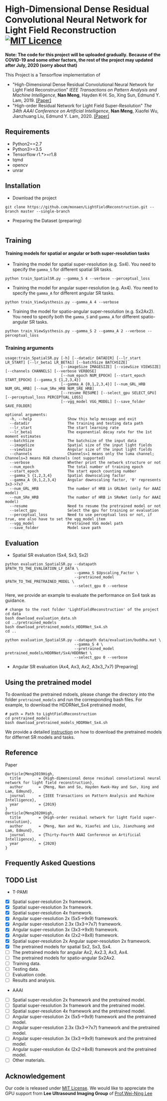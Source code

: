 # High-Dimensional Dense Residual Convolutional Neural Network for Light Field Reconstruction [![MIT Licence](https://badges.frapsoft.com/os/mit/mit.svg?v=103)](https://opensource.org/licenses/mit-license.php)

**Note: The code for this project will be uploaded gradually.**
**Because of the COVID-19 and some other factors, the rest of the project may updated after July, 2020 (sorry about that)**

This Project is a Tensorflow implementation of 
* "High-Dimensional Dense Residual Convolutional Neural Network for Light Field Reconstruction" *IEEE Transactions on Pattern Analysis and Machine Intelligence*, **Nan Meng**, Hayden K-H. So, Xing Sun, Edmund Y. Lam, 2019. [[Paper]](https://arxiv.org/pdf/1910.01426.pdf)
* "High-order Residual Network for Light Field Super-Resolution" *The 34th AAAI Conference on Artificial Intelligence*, **Nan Meng**, Xiaofei Wu, Jianzhuang Liu, Edmund Y. Lam, 2020. [[Paper]](https://arxiv.org/pdf/2003.13094.pdf)


## Requirements
* Python2==2.7
* Python3>=3.5
* Tensorflow r1.\*>=r1.8
* tqmd
* opencv
* unrar

## Installation
* Download the project
```commandline
git clone https://github.com/monaen/LightFieldReconstruction.git --branch master --single-branch
```

* Preparing the Dataset (preparing)
```commandline
```

## Training
#### Training models for spatial or angular or both super-resolution tasks
* Training the model for spatial super-resolution (e.g. Sx4). You need to specify the `gamma_S` for different spatial SR tasks.
```commandline
python train_SpatialSR.py --gamma_S 4 --verbose --perceptual_loss
```
* Training the model for angular super-resolution (e.g. Ax4). You need to specify the `gamma_A` for different angular SR tasks.
```commandline
python train_ViewSysthesis.py --gamma_A 4 --verbose
```
* Training the model for spatio-angular super-resolution (e.g. Sx2Ax2). You need to specify both the `gamma_S` and `gamma_A` for different spatio-angular SR tasks.
```commandline
python train_ViewSysthesis.py --gamma_S 2 --gamma_A 2 --verbose --perceptual_loss
```

### Training arguments
```commandline
usage:train_SpatialSR.py [-h] [--datadir DATADIR] [--lr_start LR_START] [--lr_beta1 LR_BETA1] [--batchSize BATCHSIZE]
                         [--imageSize IMAGESIZE] [--viewSize VIEWSIZE] [--channels CHANNELS] [--verbose VERBOSE]
                         [--num_epoch NUM_EPOCH] [--start_epoch START_EPOCH] [--gamma_S {1,2,3,4}]
                         [--gamma_A {0,1,2,3,4}] [--num_GRL_HRB NUM_GRL_HRB] [--num_SRe_HRB NUM_SRE_HRB]
                         [--resume RESUME] [--select_gpu SELECT_GPU] [--perceptual_loss PERCEPTUAL_LOSS]
                         [--vgg_model VGG_MODEL] [--save_folder SAVE_FOLDER]

optional arguments:
  -h, --help                Show this help message and exit
  --datadir                 The training and testing data path
  --lr_start                The start learning rate
  --lr_beta1                The exponential decay rate for the 1st moment estimates
  --batchSize               The batchsize of the input data
  --imageSize               Spatial size of the input light fields
  --viewSize                Angular size of the input light fields
  --channels                Channels=1 means only the luma channel; Channels=3 means RGB channels (not supported)
  --verbose                 Whether print the network structure or not
  --num_epoch               The total number of training epoch
  --start_epoch             The start epoch counting number
  --gamma_S {1,2,3,4}       Spatial downscaling factor
  --gamma_A {0,1,2,3,4}     Angular downscaling factor, '0' represents 3x3->7x7
  --num_GRL_HRB             The number of HRB in GRLNet (only for AAAI model)
  --num_SRe_HRB             The number of HRB in SReNet (only for AAAI model)
  --resume                  Need to resume the pretrained model or not
  --select_gpu              Select the gpu for training or evaluation
  --perceptual_loss         Need to use perceptual loss or not, if true, one also have to set the vgg_model item
  --vgg_model               Pretrained VGG model path
  --save_folder             Model save path
```

## Evaluation
* Spatial SR evaluation (Sx4, Sx3, Sx2)
```commandline
python evaluation_SpatialSR.py --datapath $PATH_TO_THE_EVALUATION_LF_DATA \
                               --gamma_S $Upscaling_Factor \
                               --pretrained_model $PATH_TO_THE_PRETRAINED_MODEL \
                               --select_gpu 0 --verbose
```
Here, we provide an example to evaluate the performance on Sx4 task as guidance. 
```commandline
# change to the root folder 'LightFieldReconstruction' of the project
cd data
bash download_evaluation_data.sh
cd ../pretrained_models
bash download_pretrained_models_HDDRNet_Sx4.sh
cd ..

python evaluation_SpatialSR.py --datapath data/evaluation/buddha.mat \
                               --gamma_S 4 \
                               --pretrained_model pretrained_models/HDDRNet/Sx4/HDDRNet \
                               --select_gpu 0 --verbose
```
* Angular SR evaluation (Ax4, Ax3, Ax2, A3x3_7x7)  [Preparing]

## Using the pretrained model
To download the pretrained mdoels, please change the directory into the folder `pretrained_models` and run the corresponding bash files. For example, to download the HDDRNet_Sx4 pretrained model, 
```commandline
# path = Path to LightFieldReconstruction
cd pretrained_models
bash download_pretrained_models_HDDRNet_Sx4.sh
```
We provide a detailed [instruction](https://github.com/monaen/LightFieldReconstruction/tree/master/pretrained_models) on how to download the pretrained models for differnet SR models and tasks.

## Reference
Paper
```
@article{Meng2019High,
  title        = {High-dimensional dense residual convolutional neural network for light field reconstruction},
  author       = {Meng, Nan and So, Hayden Kwok-Hay and Sun, Xing and Lam, Edmund},
  journal      = {IEEE Transactions on Pattern Analysis and Machine Intelligence},
  year         = {2019}
}
@article{Meng2020High,
  title        = {High-order residual network for light field super-resolution},
  author       = {Meng, Nan and Wu, Xiaofei and Liu, Jianzhuang and Lam, Edmund},
  journal      = {Thirty-Fourth AAAI Conference on Artificial Intelligence},
  year         = {2020}
}
```

## Frequently Asked Questions

## TODO List
* T-PAMI
- [x] Spatial super-resolution 2x framework.
- [x] Spatial super-resolution 3x framework.
- [x] Spatial super-resolution 4x framework.
- [x] Angular super-resolution 2x (5x5->9x9) framework.
- [x] Angular super-resolution 2.3x (3x3->7x7) framework.
- [x] Angular super-resolution 3x (3x3->9x9) framework.
- [x] Angular super-resolution 4x (2x2->8x8) framework.
- [x] Spatial super-resolution 2x Angular super-resolution 2x framework.
- [x] The pretrained models for spatial Sx2, Sx3, Sx4.
- [ ] The pretrained models for angular Ax2, Ax2.3, Ax3, Ax4.
- [ ] The pretrained models for spatio-angular Sx2Ax2.
- [ ] Training data.
- [ ] Testing data.
- [ ] Evaluation code.
- [ ] Results and analysis.
* AAAI
- [ ] Spatial super-resolution 2x framework and the pretrained model.
- [ ] Spatial super-resolution 3x framework and the pretrained model.
- [ ] Spatial super-resolution 4x framework and the pretrained model.
- [ ] Angular super-resolution 2x (5x5->9x9) framework and the pretrained model.
- [ ] Angular super-resolution 2.3x (3x3->7x7) framework and the pretrained model.
- [ ] Angular super-resolution 3x (3x3->9x9) framework and the pretrained model.
- [ ] Angular super-resolution 4x (2x2->8x8) framework and the pretrained model.
- [ ] Other materials.

## Acknowledgement
Our code is released under [MIT License](https://github.com/monaen/LightFieldReconstruction/blob/master/LICENSE). We would like to appreciate the GPU support from **Lee Ultrasound Imaging Group** of [Prof.Wei-Ning Lee](https://www.eee.hku.hk/~wnlee/people.html)

